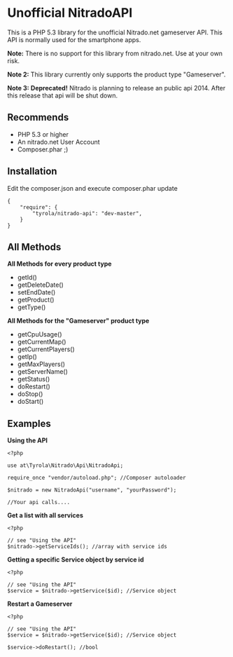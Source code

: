 Unofficial NitradoAPI
=====================

This is a PHP 5.3 library for the unofficial Nitrado.net gameserver API. This API is normally used for the smartphone apps.

**Note:** There is no support for this library from nitrado.net. Use at your own risk.

**Note 2:** This library currently only supports the product type "Gameserver".

**Note 3:** **Deprecated!** Nitrado is planning to release an public api 2014. After this release that api will be shut down.

Recommends
---------

* PHP 5.3 or higher
* An nitrado.net User Account
* Composer.phar ;)

Installation
------------

Edit the composer.json and execute composer.phar update
```
{
    "require": {
        "tyrola/nitrado-api": "dev-master",
    }
}
```

All Methods
-----------

**All Methods for every product type**

* getId()
* getDeleteDate()
* setEndDate()
* getProduct()
* getType()

**All Methods for the "Gameserver" product type**

* getCpuUsage()
* getCurrentMap()
* getCurrentPlayers()
* getIp()
* getMaxPlayers()
* getServerName()
* getStatus()
* doRestart()
* doStop()
* doStart()


Examples
--------

**Using the API**
```
<?php

use at\Tyrola\Nitrado\Api\NitradoApi;

require_once "vendor/autoload.php"; //Composer autoloader

$nitrado = new NitradoApi("username", "yourPassword");

//Your api calls....

```

**Get a list with all services**
```
<?php

// see "Using the API"
$nitrado->getServiceIds(); //array with service ids

```

**Getting a specific Service object by service id**
```
<?php

// see "Using the API"
$service = $nitrado->getService($id); //Service object

```

**Restart a Gameserver**
```
<?php

// see "Using the API"
$service = $nitrado->getService($id); //Service object

$service->doRestart(); //bool

```
